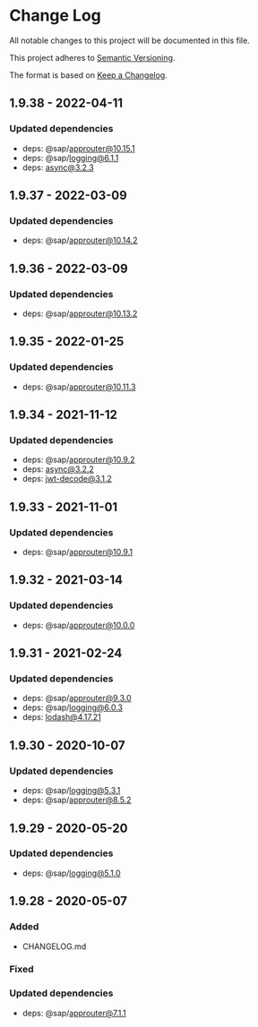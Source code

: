 # Change Log
All notable changes to this project will be documented in this file.

This project adheres to [Semantic Versioning](http://semver.org/).

The format is based on [Keep a Changelog](http://keepachangelog.com/).


## 1.9.38 - 2022-04-11
### Updated dependencies
 - deps: @sap/approuter@10.15.1
 - deps: @sap/logging@6.1.1
 - deps: async@3.2.3

## 1.9.37 - 2022-03-09
### Updated dependencies
 - deps: @sap/approuter@10.14.2

## 1.9.36 - 2022-03-09
### Updated dependencies
 - deps: @sap/approuter@10.13.2

## 1.9.35 - 2022-01-25
### Updated dependencies
 - deps: @sap/approuter@10.11.3

## 1.9.34 - 2021-11-12
### Updated dependencies
 - deps: @sap/approuter@10.9.2
 - deps: async@3.2.2
 - deps: jwt-decode@3.1.2

## 1.9.33 - 2021-11-01
### Updated dependencies
 - deps: @sap/approuter@10.9.1

## 1.9.32 - 2021-03-14
### Updated dependencies
 - deps: @sap/approuter@10.0.0

## 1.9.31 - 2021-02-24
### Updated dependencies
 - deps: @sap/approuter@9.3.0
 - deps: @sap/logging@6.0.3
 - deps: lodash@4.17.21

## 1.9.30 - 2020-10-07
### Updated dependencies
 - deps: @sap/logging@5.3.1
 - deps: @sap/approuter@8.5.2

## 1.9.29 - 2020-05-20
### Updated dependencies
 - deps: @sap/logging@5.1.0

## 1.9.28 - 2020-05-07
### Added
 - CHANGELOG.md
### Fixed
### Updated dependencies
 - deps: @sap/approuter@7.1.1
